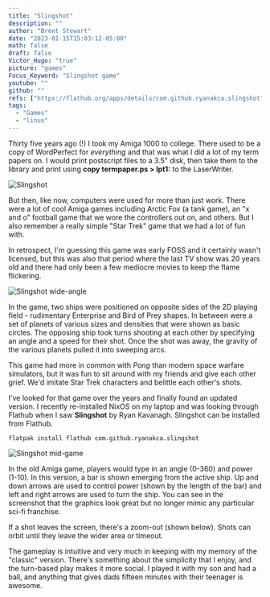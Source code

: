 ```yaml
---
title: "Slingshot"
description: ""
author: "Brent Stewart"
date: "2023-01-15T15:03:12-05:00"
math: false
draft: false
Victor_Hugo: "true"
picture: "games"
Focus_Keyword: "Slingshot game"
youtube: ""
github: ""
refs: ["https://flathub.org/apps/details/com.github.ryanakca.slingshot"]
tags:
  - "Games"
  - "linux"
---
```


Thirty five years ago (!) I took my Amiga 1000 to college.  There used to be a copy of WordPerfect for _everything_ and that was what I did a lot of my term papers on.  I would print postscript files to a 3.5" disk, then take them to the library and print using __copy termpaper.ps > lpt1:__ to the LaserWriter.  

![Slingshot](/230115_Slingshot.png#floatsmallleft)

But then, like now, computers were used for more than just work.  There were a lot of cool Amiga games including Arctic Fox (a tank game), an "x and o" football game that we wore the controllers out on, and others.  But I also remember a really simple "Star Trek" game that we had a lot of fun with.

In retrospect, I'm guessing this game was early FOSS and it certainly wasn't licensed, but this was also that period where the last TV show was 20 years old and there had only been a few mediocre movies to keep the flame flickering.  

![Slingshot wide-angle](/230115_Slingshot2.png#floatright)

In the game, two ships were positioned on opposite sides of the 2D playing field - rudimentary Enterprise and Bird of Prey shapes.  In between were a set of planets of various sizes and densities that were shown as basic circles.  The opposing ship took turns shooting at each other by specifying an angle and a speed for their shot.  Once the shot was away, the gravity of the various planets pulled it into sweeping arcs.

This game had more in common with _Pong_ than modern space warfare simulators, but it was fun to sit around with my friends and give each other grief.  We'd imitate Star Trek characters and belittle each other's shots.

I've looked for that game over the years and finally found an updated version.  I recently re-installed NixOS on my laptop and was looking through Flathub when I saw __Slingshot__ by Ryan Kavanagh.  Slingshot can be installed from Flathub.

    flatpak install flathub com.github.ryanakca.slingshot

![Slingshot mid-game](/230115_Slingshot3.png#floatleft)

In the old Amiga game, players would type in an angle (0-360) and power (1-10).  In this version, a bar is shown emerging from the active ship.  Up and down arrows are used to control power (shown by the length of the bar) and left and right arrows are used to turn the ship.  You can see in the screenshot that the graphics look great but no longer mimic any particular sci-fi franchise.  

If a shot leaves the screen, there's a zoom-out (shown below).  Shots can orbit until they leave the wider area or timeout.

The gameplay is intuitive and very much in keeping with my memory of the "classic" version.  There's something about the simplicity that I enjoy, and the turn-based play makes it more social.  I played it with my son and had a ball, and anything that gives dads fifteen minutes with their teenager is awesome.